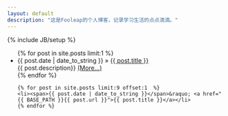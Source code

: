 ```yaml
---
layout: default
description: "这是Fooleap的个人博客，记录学习生活的点点滴滴。"
---
```

{% include JB/setup %}

  <ul class="posts">
    {% for post in site.posts limit:1 %}
    <li><span>{{ post.date | date_to_string }}</span> &raquo; <a href="{{ post.url }}" title="{{ post.title }}" rel="bookmark">{{ post.title }}</a></li>
   <div class="lastpost">
    {{ post.description}}
    <a href="{{ post.url }}" title="Read More" rel="nofollow">(More...)</a>
   </div>
    {% endfor %}

    {% for post in site.posts limit:9 offset:1  %}
    <li><span>{{ post.date | date_to_string }}</span>&raquo; <a href="{{ BASE_PATH }}{{ post.url }}">{{ post.title }}</a></li>
    {% endfor %}
  </ul>
